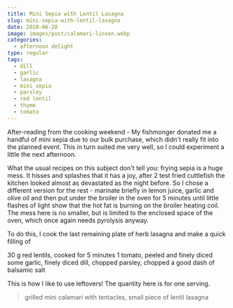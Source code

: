 ```yaml
---
title: Mini Sepia with Lentil Lasagna
slug: mini-sepia-with-lentil-lasagna
date: 2010-06-28
image: images/post/calamari-linsen.webp
categories: 
  - afternoon delight
type: regular
tags: 
  - dill
  - garlic
  - lasagna
  - mini sepia
  - parsley
  - red lentil
  - thyme
  - tomato
---
```


After-reading from the cooking weekend - My fishmonger donated me a handful of mini sepia due to our bulk purchase, which didn't really fit into the planned event. This in turn suited me very well, so I could experiment a little the next afternoon.

What the usual recipes on this subject don't tell you: frying sepia is a huge mess. It hisses and splashes that it has a joy, after 2 test fried cuttlefish the kitchen looked almost as devastated as the night before. So I chose a different version for the rest - marinate briefly in lemon juice, garlic and olive oil and then put under the broiler in the oven for 5 minutes until little flashes of light show that the hot fat is burning on the broiler heating coil. The mess here is no smaller, but is limited to the enclosed space of the oven, which once again needs pyrolysis anyway.

To do this, I cook the last remaining plate of herb lasagna and make a quick filling of

30 g red lentils, cooked for 5 minutes 1 tomato, peeled and finely diced some garlic, finely diced dill, chopped parsley, chopped a good dash of balsamic salt

This is how I like to use leftovers! The quantity here is for one serving.

> grilled mini calamari with tentacles, small piece of lentil lasagna